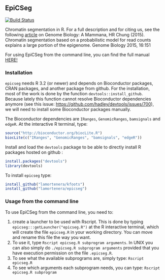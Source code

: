 ## EpiCSeg  
[![Build Status](https://travis-ci.org/lamortenera/epicseg.svg?branch=master)](https://travis-ci.org/lamortenera/epicseg)

Chromatin segmentation in R. For a full description and for citing us, see the following [article](http://www.genomebiology.com/2015/16/1/151) on Genome Biology:
A Mammana, HR Chung (2015). Chromatin segmentation based on a probabilistic model for read counts explains a large portion of the epigenome. Genome Biology 2015, 16:151

For using EpiCSeg from the command line, you can find the full manual [HERE!](https://cdn.rawgit.com/lamortenera/epicseg/master/inst/manual.html)


### Installation

`epicseg` needs R 3.2 (or newer) and depends on Bioconductor packages, CRAN packages, and another package from github. 
For the installation, most of the work is done by the function `devtools::install_github`. Because lately this function cannot resolve Bioconductor dependencies anymore (see this issue: https://github.com/hadley/devtools/issues/700), we will need to install some Bioconductor packages manually.

The Bioconductor dependencies are `IRanges`, `GenomicRanges`, `bamsignals` and `edgeR`. At the interactive R terminal, type:

```R
source("http://bioconductor.org/biocLite.R")
biocLite(c("IRanges", "GenomicRanges", "bamsignals", "edgeR"))
```

Install and load the `devtools` package to be able to directly install R packages hosted on github :
```R
install.packages("devtools")
library(devtools)
```

To install `epicseg` type:

```R
install_github("lamortenera/kfoots")
install_github("lamortenera/epicseg")
```

### Usage from the command line

To use EpiCSeg from the command line, you need to:

1. create a launcher to be used with Rscript. This is done
by typing `epicseg:::getLauncher("epicseg.R")` at the R interactive 
terminal, which will create the file `epicseg.R` in your working directory. 
You can move and rename this file the way you want. 
2. To use it, type `Rscript epicseg.R subprogram arguments`.
In UNIX you can also simply do `./epicseg.R subprogram arguments` provided that
you have execution permission on the file `.epicseg.R`. 
3. To see what the available subprograms are, simply type: 
`Rscript epicseg.R` 
4. To see which arguments each subprogram needs, you can type: 
`Rscript epicseg.R subprogram`


